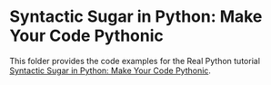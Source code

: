 # Syntactic Sugar in Python: Make Your Code Pythonic

This folder provides the code examples for the Real Python tutorial [Syntactic Sugar in Python: Make Your Code Pythonic](https://realpython.com/python-syntactic-sugar/).
